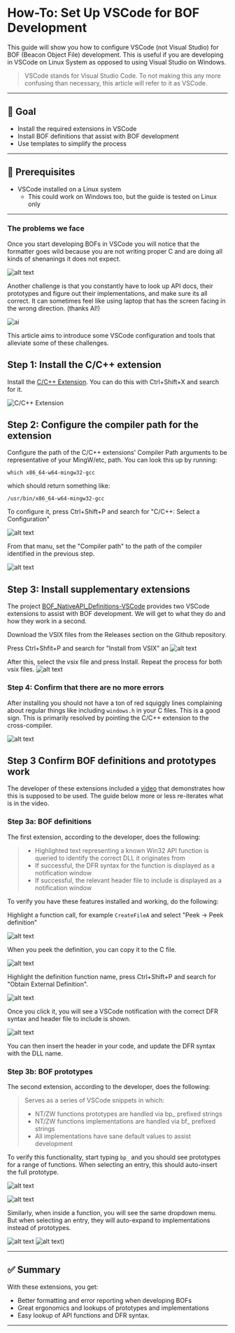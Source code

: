 # How-To: Set Up VSCode for BOF Development

This guide will show you how to configure VSCode (not Visual Studio) for BOF (Beacon Object File) development. This is useful if you are developing in VSCode on Linux System as opposed to using Visual Studio on Windows.

> VSCode stands for Visual Studio Code. To not making this any more confusing than necessary, this article will refer to it as VSCode.

---

## 🎯 Goal
- Install the required extensions in VSCode
- Install BOF definitions that assist with BOF development
- Use templates to simplify the process

---

## 🔧 Prerequisites
- VSCode installed on a Linux system
   - This could work on Windows too, but the guide is tested on Linux only

---


### The problems we face
Once you start developing BOFs in VSCode you will notice that the formatter goes wild because you are not writing proper C and are doing all kinds of shenanings it does not expect.

![alt text](./how-to-resources/image-5.png)

Another challenge is that you constantly have to look up API docs, their prototypes and figure out their implementations, and make sure its all correct. It can sometimes feel like using laptop that has the screen facing in the wrong direction. (thanks AI!)

![ai](./how-to-resources/ai.png)

This article aims to introduce some VSCode configuration and tools that alleviate some of these challenges.

## Step 1: Install the C/C++ extension
Install the [C/C++ Extension](https://marketplace.visualstudio.com/items?itemName=ms-vscode.cpptools). You can do this with Ctrl+Shift+X and search for it.

![C/C++ Extension](./how-to-resources/c-extension.png)

## Step 2: Configure the compiler path for the extension
Configure the path of the C/C++ extensions' Compiler Path arguments to be representative of your MingW/etc, path. 
You can look this up by running:

`which x86_64-w64-mingw32-gcc`

which should return something like:

`/usr/bin/x86_64-w64-mingw32-gcc`

To configure it, press Ctrl+Shift+P and search for "C/C++: Select a Configuration"

![alt text](./how-to-resources/image-4.png)

From that manu, set the "Compiler path" to the path of the compiler identified in the previous step.

![alt text](./how-to-resources/image-3.png)

## Step 3: Install supplementary extensions
The project [BOF_NativeAPI_Definitions-VSCode](https://github.com/EspressoCake/BOF_NativeAPI_Definitions-VSCode) provides two VSCode extensions to assist with BOF development. We will get to what they do and how they work in a second.

Download the VSIX files from the Releases section on the Github repository.

Press Ctrl+Shfit+P and search for "Install from VSIX" an
![alt text](./how-to-resources/image.png)

After this, select the vsix file and press Install. Repeat the process for both vsix files.
![alt text](./how-to-resources/image-2.png)


### Step 4: Confirm that there are no more errors
After installing you should not have a ton of red squiggly lines complaining about regular things like including `windows.h` in your C files. This is a good sign. This is primarily resolved by pointing the C/C++ extension to the cross-compiler.

![alt text](./how-to-resources/image-6.png)

## Step 3 Confirm BOF definitions and prototypes work
The developer of these extensions included a [video](https://www.youtube.com/watch?v=oWss4Ac9Pl8) that demonstrates how this is supposed to be used. The guide below more or less re-iterates what is in the video.

### Step 3a: BOF definitions
The first extension, according to the developer, does the following:

> - Highlighted text representing a known Win32 API function is queried to identify the correct DLL it originates from
> - If successful, the DFR syntax for the function is displayed as a notification window
> - If successful, the relevant header file to include is displayed as a notification window

To verify you have these features installed and working, do the following:

Highlight a function call, for example `CreateFileA` and select "Peek -> Peek definition"

![alt text](./how-to-resources/image-12.png)

When you peek the definition, you can copy it to the C file.

![alt text](./how-to-resources/image-13.png)

Highlight the definition function name, press Ctrl+Shift+P and search for "Obtain External Definition".

![alt text](./how-to-resources/image-14.png)

Once you click it, you will see a VSCode notification with the correct DFR syntax and header file to include is shown.

![alt text](./how-to-resources/image-15.png)

You can then insert the header in your code, and update the DFR syntax with the DLL name.

### Step 3b: BOF prototypes
The second extension, according to the developer, does the following:

> Serves as a series of VSCode snippets in which:
>
> - NT/ZW functions prototypes are handled via bp_ prefixed strings
> - NT/ZW functions implementations are handled via bf_ prefixed strings
> - All implementations have sane default values to assist development

To verify this functionality, start typing `bp_` and you should see prototypes for a range of functions.
When selecting an entry, this should auto-insert the full prototype.

![alt text](./how-to-resources/image-9.png)

![alt text](./how-to-resources/image-10.png)

Similarly, when inside a function, you will see the same dropdown menu. But when selecting an entry, they will auto-expand to implementations instead of prototypes. 

![alt text](./how-to-resources/image-11.png)
![alt text](./how-to-resources/image-8.png))

---

## ✅ Summary
With these extensions, you get:
- Better formatting and error reporting when developing BOFs
- Great ergonomics and lookups of prototypes and implementations
- Easy lookup of API functions and DFR syntax.

---
